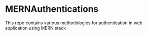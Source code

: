 # MERNAuthentications
This repo contains various methodologies for authentication in web application using MERN stack
